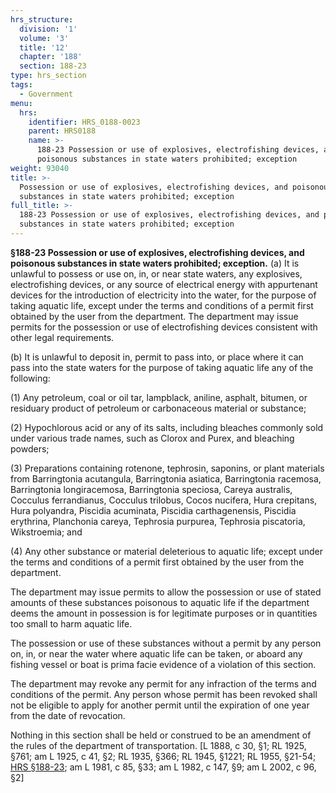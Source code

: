 ```yaml
---
hrs_structure:
  division: '1'
  volume: '3'
  title: '12'
  chapter: '188'
  section: 188-23
type: hrs_section
tags:
  - Government
menu:
  hrs:
    identifier: HRS_0188-0023
    parent: HRS0188
    name: >-
      188-23 Possession or use of explosives, electrofishing devices, and
      poisonous substances in state waters prohibited; exception
weight: 93040
title: >-
  Possession or use of explosives, electrofishing devices, and poisonous
  substances in state waters prohibited; exception
full_title: >-
  188-23 Possession or use of explosives, electrofishing devices, and poisonous
  substances in state waters prohibited; exception
---
```

**§188-23 Possession or use of explosives, electrofishing devices, and poisonous substances in state waters prohibited; exception.** (a) It is unlawful to possess or use on, in, or near state waters, any explosives, electrofishing devices, or any source of electrical energy with appurtenant devices for the introduction of electricity into the water, for the purpose of taking aquatic life, except under the terms and conditions of a permit first obtained by the user from the department. The department may issue permits for the possession or use of electrofishing devices consistent with other legal requirements.

(b) It is unlawful to deposit in, permit to pass into, or place where it can pass into the state waters for the purpose of taking aquatic life any of the following:

(1) Any petroleum, coal or oil tar, lampblack, aniline, asphalt, bitumen, or residuary product of petroleum or carbonaceous material or substance;

(2) Hypochlorous acid or any of its salts, including bleaches commonly sold under various trade names, such as Clorox and Purex, and bleaching powders;

(3) Preparations containing rotenone, tephrosin, saponins, or plant materials from Barringtonia acutangula, Barringtonia asiatica, Barringtonia racemosa, Barringtonia longiracemosa, Barringtonia speciosa, Careya australis, Cocculus ferrandianus, Cocculus trilobus, Cocos nucifera, Hura crepitans, Hura polyandra, Piscidia acuminata, Piscidia carthagenensis, Piscidia erythrina, Planchonia careya, Tephrosia purpurea, Tephrosia piscatoria, Wikstroemia; and

(4) Any other substance or material deleterious to aquatic life; except under the terms and conditions of a permit first obtained by the user from the department.

The department may issue permits to allow the possession or use of stated amounts of these substances poisonous to aquatic life if the department deems the amount in possession is for legitimate purposes or in quantities too small to harm aquatic life.

The possession or use of these substances without a permit by any person on, in, or near the water where aquatic life can be taken, or aboard any fishing vessel or boat is prima facie evidence of a violation of this section.

The department may revoke any permit for any infraction of the terms and conditions of the permit. Any person whose permit has been revoked shall not be eligible to apply for another permit until the expiration of one year from the date of revocation.

Nothing in this section shall be held or construed to be an amendment of the rules of the department of transportation. [L 1888, c 30, §1; RL 1925, §761; am L 1925, c 41, §2; RL 1935, §366; RL 1945, §1221; RL 1955, §21-54; [HRS §188-23](/title-12/chapter-188/section-188-23/); am L 1981, c 85, §33; am L 1982, c 147, §9; am L 2002, c 96, §2]